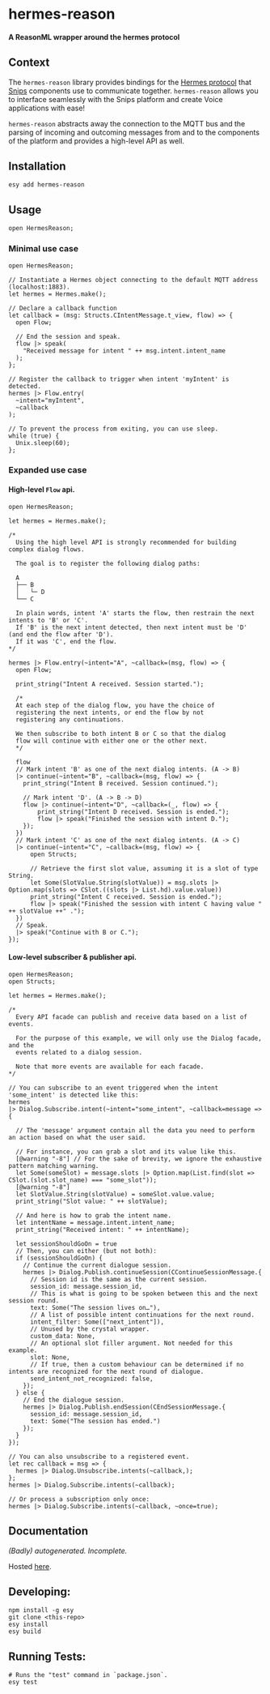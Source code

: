 # hermes-reason

#### A ReasonML wrapper around the hermes protocol

## Context

The `hermes-reason` library provides bindings for the [Hermes protocol](https://docs.snips.ai/reference/hermes) that [Snips](https://snips.ai/) components use to communicate together. `hermes-reason` allows you to interface seamlessly with the Snips platform and create Voice applications with ease!

`hermes-reason` abstracts away the connection to the MQTT bus and the parsing of incoming and outcoming messages from and to the components of the platform and provides a high-level API as well.

## Installation

`esy add hermes-reason`

## Usage

```reason
open HermesReason;
```

### Minimal use case

```reasonml
open HermesReason;

// Instantiate a Hermes object connecting to the default MQTT address (localhost:1883).
let hermes = Hermes.make();

// Declare a callback function
let callback = (msg: Structs.CIntentMessage.t_view, flow) => {
  open Flow;

  // End the session and speak.
  flow |> speak(
    "Received message for intent " ++ msg.intent.intent_name
  );
};

// Register the callback to trigger when intent 'myIntent' is detected.
hermes |> Flow.entry(
  ~intent="myIntent",
  ~callback
);

// To prevent the process from exiting, you can use sleep.
while (true) {
  Unix.sleep(60);
};
```

### Expanded use case

#### High-level `Flow` api.

```reasonml
open HermesReason;

let hermes = Hermes.make();

/*
  Using the high level API is strongly recommended for building complex dialog flows.

  The goal is to register the following dialog paths:

  A
  ├── B
  │   └─ D
  └── C

  In plain words, intent 'A' starts the flow, then restrain the next intents to 'B' or 'C'.
  If 'B' is the next intent detected, then next intent must be 'D' (and end the flow after 'D').
  If it was 'C', end the flow.
*/

hermes |> Flow.entry(~intent="A", ~callback=(msg, flow) => {
  open Flow;

  print_string("Intent A received. Session started.");

  /*
  At each step of the dialog flow, you have the choice of
  registering the next intents, or end the flow by not
  registering any continuations.

  We then subscribe to both intent B or C so that the dialog
  flow will continue with either one or the other next.
  */

  flow
  // Mark intent 'B' as one of the next dialog intents. (A -> B)
  |> continue(~intent="B", ~callback=(msg, flow) => {
    print_string("Intent B received. Session continued.");

    // Mark intent 'D'. (A -> B -> D)
    flow |> continue(~intent="D", ~callback=(_, flow) => {
        print_string("Intent D received. Session is ended.");
        flow |> speak("Finished the session with intent D.");
    });
  })
  // Mark intent 'C' as one of the next dialog intents. (A -> C)
  |> continue(~intent="C", ~callback=(msg, flow) => {
      open Structs;

      // Retrieve the first slot value, assuming it is a slot of type String.
      let Some(SlotValue.String(slotValue)) = msg.slots |> Option.map(slots => CSlot.((slots |> List.hd).value.value))
      print_string("Intent C received. Session is ended.");
      flow |> speak("Finished the session with intent C having value " ++ slotValue ++" .");
  })
  // Speak.
  |> speak("Continue with B or C.");
});
```

#### Low-level subscriber & publisher api.

```reasonml
open HermesReason;
open Structs;

let hermes = Hermes.make();

/*
  Every API facade can publish and receive data based on a list of events.

  For the purpose of this example, we will only use the Dialog facade, and the
  events related to a dialog session.

  Note that more events are available for each facade.
*/

// You can subscribe to an event triggered when the intent 'some_intent' is detected like this:
hermes
|> Dialog.Subscribe.intent(~intent="some_intent", ~callback=message => {

  // The 'message' argument contain all the data you need to perform an action based on what the user said.

  // For instance, you can grab a slot and its value like this.
  [@warning "-8"] // For the sake of brevity, we ignore the exhaustive pattern matching warning.
  let Some(someSlot) = message.slots |> Option.map(List.find(slot => CSlot.(slot.slot_name) === "some_slot"));
  [@warning "-8"]
  let SlotValue.String(slotValue) = someSlot.value.value;
  print_string("Slot value: " ++ slotValue);

  // And here is how to grab the intent name.
  let intentName = message.intent.intent_name;
  print_string("Received intent: " ++ intentName);

  let sessionShouldGoOn = true
  // Then, you can either (but not both):
  if (sessionShouldGoOn) {
    // Continue the current dialogue session.
    hermes |> Dialog.Publish.continueSession(CContinueSessionMessage.{
      // Session id is the same as the current session.
      session_id: message.session_id,
      // This is what is going to be spoken between this and the next session round.
      text: Some("The session lives on…"),
      // A list of possible intent continuations for the next round.
      intent_filter: Some(["next_intent"]),
      // Unused by the crystal wrapper.
      custom_data: None,
      // An optional slot filler argument. Not needed for this example.
      slot: None,
      // If true, then a custom behaviour can be determined if no intents are recognized for the next round of dialogue.
      send_intent_not_recognized: false,
    });
  } else {
    // End the dialogue session.
    hermes |> Dialog.Publish.endSession(CEndSessionMessage.{
      session_id: message.session_id,
      text: Some("The session has ended.")
    });
  }
});

// You can also unsubscribe to a registered event.
let rec callback = msg => {
  hermes |> Dialog.Unsubscribe.intents(~callback,);
};
hermes |> Dialog.Subscribe.intents(~callback);

// Or process a subscription only once:
hermes |> Dialog.Subscribe.intents(~callback, ~once=true);
```

## Documentation

*(Badly) autogenerated. Incomplete.*

Hosted [here](https://elbywan.github.io/hermes-reason).

## Developing:

```
npm install -g esy
git clone <this-repo>
esy install
esy build
```

## Running Tests:

```
# Runs the "test" command in `package.json`.
esy test
```
